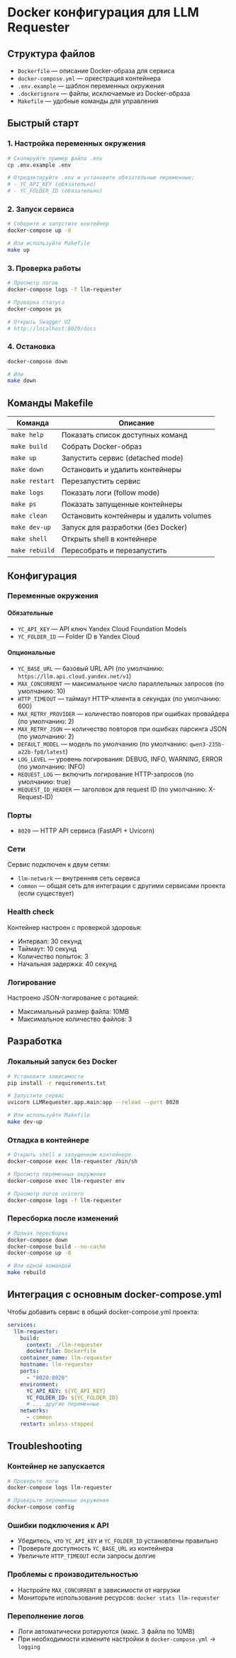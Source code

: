 # Docker конфигурация для LLM Requester

## Структура файлов

- `Dockerfile` — описание Docker-образа для сервиса
- `docker-compose.yml` — оркестрация контейнера
- `.env.example` — шаблон переменных окружения
- `.dockerignore` — файлы, исключаемые из Docker-образа
- `Makefile` — удобные команды для управления

## Быстрый старт

### 1. Настройка переменных окружения

```bash
# Скопируйте пример файла .env
cp .env.example .env

# Отредактируйте .env и установите обязательные переменные:
# - YC_API_KEY (обязательно)
# - YC_FOLDER_ID (обязательно)
```

### 2. Запуск сервиса

```bash
# Соберите и запустите контейнер
docker-compose up -d

# Или используйте Makefile
make up
```

### 3. Проверка работы

```bash
# Просмотр логов
docker-compose logs -f llm-requester

# Проверка статуса
docker-compose ps

# Открыть Swagger UI
# http://localhost:8020/docs
```

### 4. Остановка

```bash
docker-compose down

# Или
make down
```

## Команды Makefile

| Команда | Описание |
|---------|----------|
| `make help` | Показать список доступных команд |
| `make build` | Собрать Docker-образ |
| `make up` | Запустить сервис (detached mode) |
| `make down` | Остановить и удалить контейнеры |
| `make restart` | Перезапустить сервис |
| `make logs` | Показать логи (follow mode) |
| `make ps` | Показать запущенные контейнеры |
| `make clean` | Остановить контейнеры и удалить volumes |
| `make dev-up` | Запуск для разработки (без Docker) |
| `make shell` | Открыть shell в контейнере |
| `make rebuild` | Пересобрать и перезапустить |

## Конфигурация

### Переменные окружения

#### Обязательные
- `YC_API_KEY` — API ключ Yandex Cloud Foundation Models
- `YC_FOLDER_ID` — Folder ID в Yandex Cloud

#### Опциональные
- `YC_BASE_URL` — базовый URL API (по умолчанию: `https://llm.api.cloud.yandex.net/v1`)
- `MAX_CONCURRENT` — максимальное число параллельных запросов (по умолчанию: 10)
- `HTTP_TIMEOUT` — таймаут HTTP-клиента в секундах (по умолчанию: 600)
- `MAX_RETRY_PROVIDER` — количество повторов при ошибках провайдера (по умолчанию: 2)
- `MAX_RETRY_JSON` — количество повторов при ошибках парсинга JSON (по умолчанию: 2)
- `DEFAULT_MODEL` — модель по умолчанию (по умолчанию: `qwen3-235b-a22b-fp8/latest`)
- `LOG_LEVEL` — уровень логирования: DEBUG, INFO, WARNING, ERROR (по умолчанию: INFO)
- `REQUEST_LOG` — включить логирование HTTP-запросов (по умолчанию: true)
- `REQUEST_ID_HEADER` — заголовок для request ID (по умолчанию: X-Request-ID)

### Порты

- `8020` — HTTP API сервиса (FastAPI + Uvicorn)

### Сети

Сервис подключен к двум сетям:
- `llm-network` — внутренняя сеть сервиса
- `common` — общая сеть для интеграции с другими сервисами проекта (если существует)

### Health check

Контейнер настроен с проверкой здоровья:
- Интервал: 30 секунд
- Таймаут: 10 секунд
- Количество попыток: 3
- Начальная задержка: 40 секунд

### Логирование

Настроено JSON-логирование с ротацией:
- Максимальный размер файла: 10MB
- Максимальное количество файлов: 3

## Разработка

### Локальный запуск без Docker

```bash
# Установите зависимости
pip install -r requirements.txt

# Запустите сервис
uvicorn LLMRequester.app.main:app --reload --port 8020

# Или используйте Makefile
make dev-up
```

### Отладка в контейнере

```bash
# Открыть shell в запущенном контейнере
docker-compose exec llm-requester /bin/sh

# Просмотр переменных окружения
docker-compose exec llm-requester env

# Просмотр логов uvicorn
docker-compose logs -f llm-requester
```

### Пересборка после изменений

```bash
# Полная пересборка
docker-compose down
docker-compose build --no-cache
docker-compose up -d

# Или одной командой
make rebuild
```

## Интеграция с основным docker-compose.yml

Чтобы добавить сервис в общий docker-compose.yml проекта:

```yaml
services:
  llm-requester:
    build:
      context: ./llm-requester
      dockerfile: Dockerfile
    container_name: llm-requester
    hostname: llm-requester
    ports:
      - "8020:8020"
    environment:
      YC_API_KEY: ${YC_API_KEY}
      YC_FOLDER_ID: ${YC_FOLDER_ID}
      # ... другие переменные
    networks:
      - common
    restart: unless-stopped
```

## Troubleshooting

### Контейнер не запускается
```bash
# Проверьте логи
docker-compose logs llm-requester

# Проверьте переменные окружения
docker-compose config
```

### Ошибки подключения к API
- Убедитесь, что `YC_API_KEY` и `YC_FOLDER_ID` установлены правильно
- Проверьте доступность `YC_BASE_URL` из контейнера
- Увеличьте `HTTP_TIMEOUT` если запросы долгие

### Проблемы с производительностью
- Настройте `MAX_CONCURRENT` в зависимости от нагрузки
- Мониторьте использование ресурсов: `docker stats llm-requester`

### Переполнение логов
- Логи автоматически ротируются (макс. 3 файла по 10MB)
- При необходимости измените настройки в `docker-compose.yml` → `logging`
